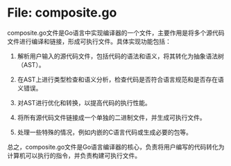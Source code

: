 # File: composite.go

composite.go文件是Go语言中实现编译器的一个文件，主要作用是将多个源代码文件进行编译和链接，形成可执行文件。具体实现功能包括：

1. 解析用户输入的源代码文件，包括代码的语法和语义，将其转化为抽象语法树（AST）。

2. 在AST上进行类型检查和语义分析，检查代码是否符合语言规范和是否存在语义错误。

3. 对AST进行优化和转换，以提高代码的执行性能。

4. 将所有源代码文件链接成一个单独的二进制文件，并生成可执行文件。

5. 处理一些特殊的情况，例如内嵌的C语言代码或生成必要的包等。

总之，composite.go文件是Go语言编译器的核心，负责将用户编写的代码转化为计算机可以执行的指令，并负责构建可执行文件。

